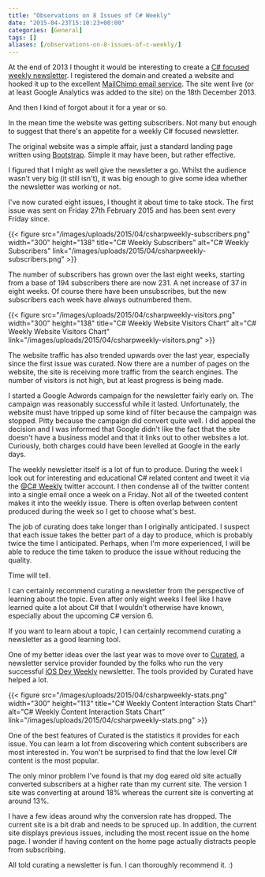 ```yaml
---
title: "Observations on 8 Issues of C# Weekly"
date: "2015-04-23T15:10:23+00:00"
categories: [General]
tags: []
aliases: [/observations-on-8-issues-of-c-weekly/]
---
```


At the end of 2013 I thought it would be interesting to create a <a href="http://csharpweekly.co/">C# focused weekly newsletter</a>. I registered the domain and created a website and hooked it up to the excellent <a href="http://mailchimp.com/">MailChimp email service</a>. The site went live (or at least Google Analytics was added to the site) on the 18th December 2013.

And then I kind of forgot about it for a year or so.

In the mean time the website was getting subscribers. Not many but enough to suggest that there's an appetite for a weekly C# focused newsletter.

The original website was a simple affair, just a standard landing page written using <a href="http://getbootstrap.com/">Bootstrap</a>. Simple it may have been, but rather effective.

I figured that I might as well give the newsletter a go. Whilst the audience wasn't very big (it still isn't), it was big enough to give some idea whether the newsletter was working or not.

I've now curated eight issues, I thought it about time to take stock. The first issue was sent on Friday 27th February 2015 and has been sent every Friday since.

{{< figure src="/images/uploads/2015/04/csharpweekly-subscribers.png" width="300" height="138" title="C# Weekly Subscribers" alt="C# Weekly Subscribers" link="/images/uploads/2015/04/csharpweekly-subscribers.png" >}}

The number of subscribers has grown over the last eight weeks, starting from a base of 194 subscribers there are now 231. A net increase of 37 in eight weeks. Of course there have been unsubscribes, but the new subscribers each week have always outnumbered them.

{{< figure src="/images/uploads/2015/04/csharpweekly-visitors.png" width="300" height="138" title="C# Weekly Website Visitors Chart" alt="C# Weekly Website Visitors Chart" link="/images/uploads/2015/04/csharpweekly-visitors.png" >}}

The website traffic has also trended upwards over the last year, especially since the first issue was curated. Now there are a number of pages on the website, the site is receiving more traffic from the search engines. The number of visitors is not high, but at least progress is being made.

I started a Google Adwords campaign for the newsletter fairly early on. The campaign was reasonably successful while it lasted. Unfortunately, the website must have tripped up some kind of filter because the campaign was stopped. Pitty because the campaign did convert quite well. I did appeal the decision and I was informed that Google didn't like the fact that the site doesn't have a business model and that it links out to other websites a lot. Curiously, both charges could have been levelled at Google in the early days.

The weekly newsletter itself is a lot of fun to produce. During the week I look out for interesting and educational C# related content and tweet it via the <a href="http://twitter.com/csharpweekly">@C# Weekly</a> twitter account. I then condense all of the twitter content into a single email once a week on a Friday. Not all of the tweeted content makes it into the weekly issue. There is often overlap between content produced during the week so I get to choose what's best.

The job of curating does take longer than I originally anticipated. I suspect that each issue takes the better part of a day to produce, which is probably twice the time I anticipated. Perhaps, when I'm more experienced, I will be able to reduce the time taken to produce the issue without reducing the quality.

Time will tell.

I can certainly recommend curating a newsletter from the perspective of learning about the topic. Even after only eight weeks I feel like I have learned quite a lot about C# that I wouldn't otherwise have known, especially about the upcoming C# version 6.

If you want to learn about a topic, I can certainly recommend curating a newsletter as a good learning tool.

One of my better ideas over the last year was to move over to <a href="http://curated.co/">Curated</a>, a newsletter service provider founded by the folks who run the very successful <a href="http://iosdevweekly.com/">iOS Dev Weekly</a> newsletter. The tools provided by Curated have helped a lot.

{{< figure src="/images/uploads/2015/04/csharpweekly-stats.png" width="300" height="113" title="C# Weekly Content Interaction Stats Chart" alt="C# Weekly Content Interaction Stats Chart" link="/images/uploads/2015/04/csharpweekly-stats.png" >}}

One of the best features of Curated is the statistics it provides for each issue. You can learn a lot from discovering which content subscribers are most interested in. You won't be surprised to find that the low level C# content is the most popular.

The only minor problem I've found is that my dog eared old site actually converted subscribers at a higher rate than my current site. The version 1 site was converting at around 18% whereas the current site is converting at around 13%.

I have a few ideas around why the conversion rate has dropped. The current site is a bit drab and needs to be spruced up. In addition, the current site displays previous issues, including the most recent issue on the home page. I wonder if having content on the home page actually distracts people from subscribing.

All told curating a newsletter is fun. I can thoroughly recommend it. :)
